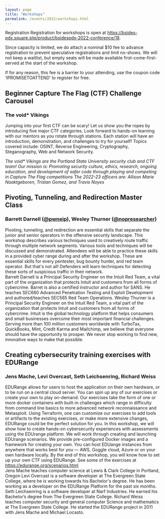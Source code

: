 ```yaml
---
layout: page
title: "Workshops"
permalink: /events/2022/workshops.html
---
```


Registration
Registration for workshops is open at <a href="https://bsides-pdx.square.site/product/bsidespdx-2022-conference/18">https://bsides-pdx.square.site/product/bsidespdx-2022-conference/18</a>.

Since capacity is limited, we do attach a nominal $10 fee to advance registration to prevent speculative registrations and limit no-shows. We will not keep a waitlist, but empty seats will be made available first-come-first-served at the start of the workshop.

If for any reason, this fee is a barrier to your attending, use the coupon code ‘IPROMISETOATTEND’ to register for free.

<a name="void* Vikings"></a>
## <b>Beginner Capture The Flag (CTF) Challenge Carousel</b>

### The void* Vikings 
Jumping into your first CTF can be scary! Let us show you the ropes by introducing five major CTF categories. Look forward to hands-on learning with our mentors as you rotate through stations. Each station will have an introduction, demonstration, and challenges to try for yourself! Topics covered include: OSINT, Reverse Engineering, Cryptography, Steganography, Web and Network Security.

<i>The void* Vikings are the Portland State University security club and CTF team!
Our mission is: Promoting security culture, ethics, research, ongoing education, and development of safer code through playing and competing in Capture The Flag competitions
The 2022-23 officers are: Allison Marie Naaktgeboren, Tristan Gomez, and Travis Noyes</i>
<br>

<a name="Barrett Darnell Wesley Thurner "></a>
## <b>Pivoting, Tunneling, and Redirection Master Class </b>
### Barrett Darnell ([@pwneip](https://twitter.com/pwneip)), Wesley Thurner ([@nopresearcher](https://twitter.com/nopresearcher)) 
Pivoting, tunneling, and redirection are essential skills that separate the junior and senior operators in the offensive security landscape. This workshop describes various techniques used to creatively route traffic through multiple network segments. Various tools and techniques will be discussed and demonstrated. Attendees will be able to practice these skills in a provided cyber range during and after the workshop. These are essential skills for every pentester, bug bounty hunter, and red team operator. But that's not all! Defenders will learn techniques for detecting these sorts of suspicious traffic in their network. 
<br>
Barrett Darnell is a Principal Security Engineer on the Intuit Red Team, a vital part of the organization that protects Intuit and customers from all forms of cybercrime. Barret is also a certified instructor and author for SANS. He teaches SEC660 Advanced Penetration Testing and Exploit Development and authored/teaches SEC565 Red Team Operations.
Wesley Thurner is a Principal Security Engineer on the Intuit Red Team, a vital part of the organization that protects Intuit and customers from all forms of cybercrime. Intuit is the global technology platform that helps consumers and small businesses overcome their most important financial challenges. Serving more than 100 million customers worldwide with TurboTax, QuickBooks, Mint, Credit Karma and Mailchimp, we believe that everyone should have the opportunity to prosper. We never stop working to find new, innovative ways to make that possible.
<br>

<a name="Jens Mache, Levi Overcast, Seth Leichsenring, Richard Weiss"></a>
## <b>Creating cybersecurity training exercises with EDURange </b>
### Jens Mache, Levi Overcast, Seth Leichsenring, Richard Weiss 
EDURange allows for users to host the application on their own hardware, or to be run on a central cloud server. You can spin up any of our exercises or create your own to play on-demand. Our exercises take the form of one or more docker containers with built-in challenges which range in difficulty from command line basics to more advanced network reconnaissance and Metasploit. Using Terraform, one can customize our exercises to add tools or artifacts to the existing exercises, or make more extensive changes, EDURange could be the perfect solution for you. 
In this workshop, we will show how to create hands-on cybersecurity experiences with assessments using the EDUrange platform. We will work through creating and launching EDUrange scenarios. We provide pre-configured Docker images and a framework for creating your own. You can host EDUange instances from anywhere that works best for you — AWS, Goggle cloud, Azure or on your own hardware locally.
By the end of this workshop, you will know how to set up your own CTF using EDURange. See some of the exercises at https://edurange.org/scenarios.html
<br>
Jens Mache teaches computer science at Lewis & Clark College in Portland, Oregon 
Levi Overcast is a software developer at The Evergreen State College, where he is working towards his Bachelor's degree. He has been working as a developer on the EDURange Platform for the past six months. 
Seth Leichsenring is a software developer at Narf Industries. He earned his Bachelor’s degree from The Evergreen State College.
Richard Weiss teaches computer security and general computer Science and mathematics at The Evergreen State College. He started the EDURange project in 2011 with Jens Mache and Michael Locasto.

<!--
<a name=""></a>
## Title
### Authors ([](https://twitter.com/))
Abstract
*Bio*
-->
